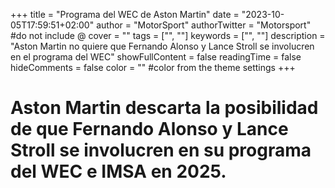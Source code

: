 +++
title = "Programa del WEC de Aston Martin"
date = "2023-10-05T17:59:51+02:00"
author = "MotorSport"
authorTwitter = "Motorsport" #do not include @
cover = ""
tags = ["", ""]
keywords = ["", ""]
description = "Aston Martin no quiere que Fernando Alonso y Lance Stroll se involucren en el programa del WEC"
showFullContent = false
readingTime = false
hideComments = false
color = "" #color from the theme settings
+++

# Aston Martin descarta la posibilidad de que Fernando Alonso y Lance Stroll se involucren en su programa del WEC e IMSA en 2025.
